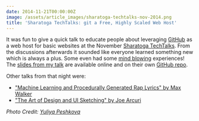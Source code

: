 ```yaml
---
date: 2014-11-21T00:00:00Z
image: /assets/article_images/sharatoga-techtalks-nov-2014.png
title: 'Sharatoga TechTalks: git a Free, Highly Scaled Web Host'
---
```


It was fun to give a quick talk to educate people about leveraging [GitHub](http://github.com) as a web host for basic websites at the November [Sharatoga TechTalks](http://sharatogatechtalks.com). From the discussions afterwards it sounded like everyone learned something new which is always a plus. Some even had some [mind blowing](http://www.sharegif.com/wp-content/uploads/2014/04/mind-blownemotionsshockedmind-blowing.gif) experiences! The [slides from my talk](http://blainsmith.com/sharatoga-techtalks-nov-2014/) are available online and on their own [GitHub repo](https://github.com/blainsmith/sharatoga-techtalks-nov-2014).

Other talks from that night were:

- ["Machine Learning and Procedurally Generated Rap Lyrics" by Max Walker](https://twitter.com/SharatogaTech/status/535817479797633025)
- ["The Art of Design and UI Sketching" by Joe Arcuri](https://twitter.com/SharatogaTech/status/535816045869957120)

*Photo Credit: [Yuliya Peshkova](http://yuliyapeshkova.com)*
